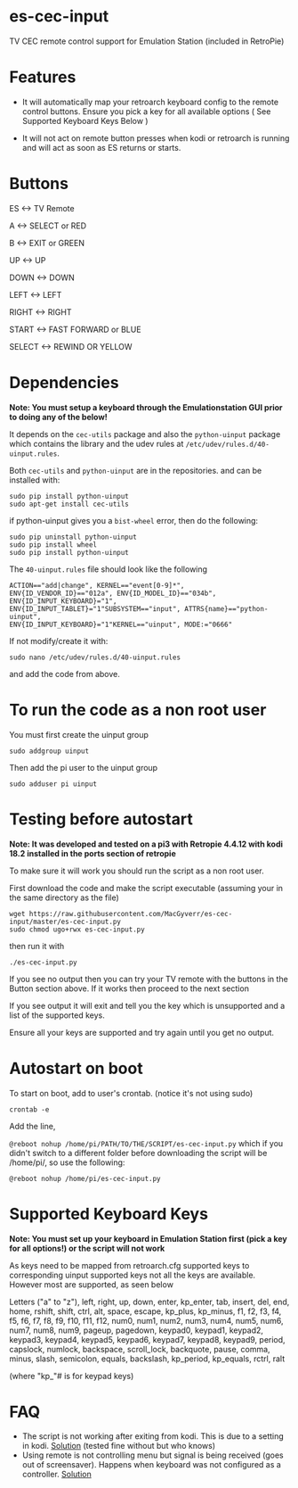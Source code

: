 # es-cec-input
TV CEC remote control support for Emulation Station (included in RetroPie)

# Features

* It will automatically map your retroarch keyboard config to the remote control buttons. Ensure you pick a key for all available options ( See Supported Keyboard Keys Below )

* It will not act on remote button presses when kodi or retroarch is running and will act as soon as ES returns or starts.



# Buttons

ES       <->         TV Remote

A        <->        SELECT or RED

B        <->        EXIT or GREEN

UP       <->        UP

DOWN     <->        DOWN

LEFT     <->        LEFT

RIGHT    <->        RIGHT

START    <->        FAST FORWARD or BLUE

SELECT   <->        REWIND OR YELLOW

# Dependencies

**Note: You must setup a keyboard through the Emulationstation GUI prior to doing any of the below!**

It depends on the `cec-utils` package and also the `python-uinput` package which contains the library and the udev rules at 
`/etc/udev/rules.d/40-uinput.rules`.  

Both `cec-utils` and `python-uinput` are in the repositories.
and can be installed with:
```
sudo pip install python-uinput
sudo apt-get install cec-utils
```

if python-uinput gives you a `bist-wheel` error, then do the following:
```
sudo pip uninstall python-uinput
sudo pip install wheel
sudo pip install python-uinput
```

The `40-uinput.rules` file should look like the following

```
ACTION=="add|change", KERNEL=="event[0-9]*", ENV{ID_VENDOR_ID}=="012a", ENV{ID_MODEL_ID}=="034b",
ENV{ID_INPUT_KEYBOARD}="1", ENV{ID_INPUT_TABLET}="1"SUBSYSTEM=="input", ATTRS{name}=="python-uinput",
ENV{ID_INPUT_KEYBOARD}="1"KERNEL=="uinput", MODE:="0666" 
```
If not modify/create it with:
```
sudo nano /etc/udev/rules.d/40-uinput.rules
```
and add the code from above.

# To run the code as a non root user
You must first create the uinput group 

`sudo addgroup uinput`

Then add the pi user to the uinput group

`sudo adduser pi uinput`


# Testing before autostart

**Note: It was developed and tested on a pi3 with Retropie 4.4.12 with kodi 18.2 installed in 
the ports section of retropie**

To make sure it will work you should run the script
as a non root user.

First download the code and make the script executable (assuming your in the same directory as the file)
```
wget https://raw.githubusercontent.com/MacGyverr/es-cec-input/master/es-cec-input.py
sudo chmod ugo+rwx es-cec-input.py
```

then run it with

`./es-cec-input.py`

If you see no output then you can try your TV remote with the buttons
in the Button section above. If it works then proceed to the next section

If you see output it will exit and tell you the key which is unsupported and 
a list of the supported keys.

Ensure all your keys are supported and try again until you get no output.

# Autostart on boot
To start on boot, add to user's crontab. (notice it's not using sudo)

`crontab -e`

Add the line,

`@reboot nohup /home/pi/PATH/TO/THE/SCRIPT/es-cec-input.py`
which if you didn't switch to a different folder before downloading the script will be /home/pi/, so use the following:

`@reboot nohup /home/pi/es-cec-input.py`


# Supported Keyboard Keys

**Note: You must set up your keyboard in Emulation Station first (pick a key for all options!) or the script will not work**

As keys need to be mapped from retroarch.cfg supported keys to corresponding uinput supported keys not all the keys are available. However most are supported, as seen below


Letters ("a" to "z"), left, right, up, down, enter, kp_enter, tab, insert, del, end, home, rshift, shift, ctrl, alt, space, escape, kp_plus, kp_minus, f1, f2, f3, f4, f5, f6, f7, f8, f9, f10, f11, f12,  num0, num1, num2, num3, num4, num5, num6, num7, num8, num9, pageup, pagedown, keypad0, keypad1, keypad2, keypad3, keypad4, keypad5, keypad6, keypad7, keypad8, keypad9, period, capslock, numlock, backspace, scroll_lock, backquote, pause, comma, minus, slash, semicolon, equals, backslash, kp_period, kp_equals, rctrl, ralt

(where "kp_"# is for keypad keys)

# FAQ
* The script is not working after exiting from kodi. This is due to a setting in kodi. [Solution](https://github.com/dillbyrne/es-cec-input/issues/2#issuecomment-281341050) (tested fine without but who knows)
* Using remote is not controlling menu but signal is being received (goes out of screensaver). Happens when keyboard was not configured as a controller. [Solution](https://github.com/dillbyrne/es-cec-input/issues/1#issuecomment-272633575)
